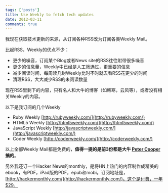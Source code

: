 ```yaml
---
tags: ['posts']
title: Use Weekly to fetch tech updates
date: 2012-03-11
comments: true
---
```


我现在获取技术更新的来源，从订阅各种RSS改为订阅各类Weekly Mail。

比起RSS，Weekly的优点不少：

* 更少的噪音，订阅某个Blog或者News site的RSS往往附带很多噪音
* 更少的信息量，Weekly中已经是人工筛选过，更重要的信息
* 减少阅读时间，每周读几封Weekly比时不时就去看RSS花更少的时间
* 清理RSS，大大减少RSS的未阅读数量

现在RSS里剩下的内容，只有名人和大牛的博客（如韩寒，云风等），或者没有相关Weekly的内容。

以下是我订阅的几个Weekly

* Ruby Weekly [http://rubyweekly.com/](http://rubyweekly.com/)
* HTML5 Weekly [http://html5weekly.com/](http://html5weekly.com/)
* JavaScript Weekly [http://javascriptweekly.com/](http://javascriptweekly.com/)
* Coder Weekly [http://coderweekly.com/](http://coderweekly.com/)

以上全部Weekly Mail都是免费的，**值得一提的是前3份都是大牛 [Peter Cooper](http://peterc.org/) 搞的**。

另外我还订一个Hacker News的monthly，是将HN上热门的内容制作成精美的ebook，有PDF，iPad版的PDF，epub和mobi。订阅地址是，[http://hackermonthly.com/](http://hackermonthly.com/)。这个是付费，一年$29。
